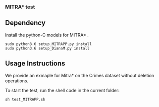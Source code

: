 ### MITRA* test


## Dependency

Install the python-C models for MITRA* .

```  
sudo python3.6 setup_MITRAPP.py install
sudo python3.6 setup_DianaM.py install
```

## Usage Instructions


We provide an exmaple for Mitra* on the Crimes dataset without deletion operations.

To start the test, run the shell code in the current folder:

```sh test_MITRAPP.sh```
